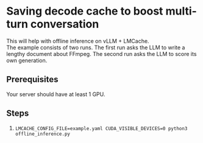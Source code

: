 # Saving decode cache to boost multi-turn conversation
This will help with offline inference on vLLM + LMCache.  
The example consists of two runs.
The first run asks the LLM to write a lengthy document about FFmpeg.
The second run asks the LLM to score its own generation.   
## Prerequisites
Your server should have at least 1 GPU.  

## Steps
1. ```LMCACHE_CONFIG_FILE=example.yaml CUDA_VISIBLE_DEVICES=0 python3 offline_inference.py```  
